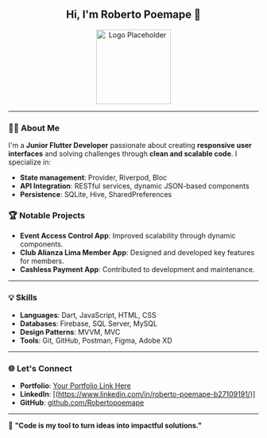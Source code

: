 <div align='center'> 
  <h2>Hi, I'm Roberto Poemape 👋</h2>
  <img src='https://via.placeholder.com/150' alt='Logo Placeholder' width='150'>
</div>

---

### 👨‍💻 About Me
I'm a **Junior Flutter Developer** passionate about creating **responsive user interfaces** and solving challenges through **clean and scalable code**. I specialize in:

- **State management**: Provider, Riverpod, Bloc  
- **API Integration**: RESTful services, dynamic JSON-based components  
- **Persistence**: SQLite, Hive, SharedPreferences  

### 🏆 Notable Projects
- **Event Access Control App**: Improved scalability through dynamic components.  
- **Club Alianza Lima Member App**: Designed and developed key features for members.  
- **Cashless Payment App**: Contributed to development and maintenance.

---

### 💡 Skills
- **Languages**: Dart, JavaScript, HTML, CSS  
- **Databases**: Firebase, SQL Server, MySQL  
- **Design Patterns**: MVVM, MVC  
- **Tools**: Git, GitHub, Postman, Figma, Adobe XD  

---

### 🌐 Let's Connect
- **Portfolio**: [Your Portfolio Link Here](#)  
- **LinkedIn**: [(https://www.linkedin.com/in/roberto-poemape-b27109191/)]
- **GitHub**: [github.com/Robertopoemape](https://github.com/Robertopoemape)  

---

💬 **"Code is my tool to turn ideas into impactful solutions."**
